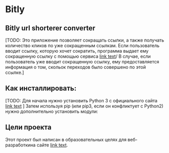 # Bitly
## Bitly url shorterer converter
[TODO: Это приложение позволяет сокращать ссылки, а также получать количество кликов по уже сокращенным ссылкам. Если пользователь вводит ссылку, которую хочет сократить, программа выдает ему сокращенную ссылку с помощью сервиса [link text](https://app.bitly.com/bbt2/)/ В случае, если пользователь уже вводит сокращенную ссылку, ему предоставляется информация о том, скольок переходов было совершено по этой ссылке.]

## Как инсталлировать:
[TODO: Для начала нужно установить Python 3 с официального сайта [link text](https://www.python.org/downloads/) ]
Затем используя pip (или pip3, если он конфликтует с Python2) нужно дополнительно установить модули: 

## Цели проекта
Этот проект был написан в образовательных целях для веб-разработкина сайте  [link text](https://www.dvmn.org).
